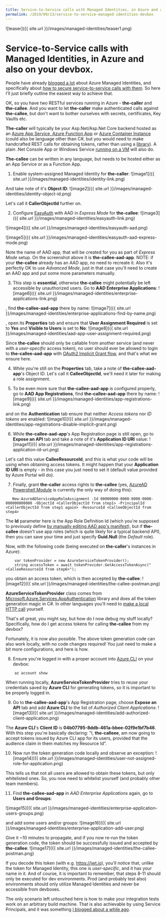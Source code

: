 ```yaml
---
title: Service-to-Service calls with Managed Identities, in Azure and also on your devbox.
permalink: /2019/09/13/service-to-service-managed-identities-devbox
---
```

![teaser]({{ site.url }}/images/managed-identities/teaser1.png)
# Service-to-Service calls with Managed Identities, in Azure and also on your devbox.

People have already [blogged a lot](https://blog.bredvid.no/protecting-your-asp-net-core-app-with-azure-ad-and-managed-service-identity-78007d7a0774) about Azure Managed Identities, and specifically about [how to secure service-to-service calls with them](https://joonasw.net/view/calling-your-apis-with-aad-msi-using-app-permissions). So here I'll just briefly outline the easiest way to achieve that.

OK, so you have two RESTful services running in Azure - **the-caller** and **the-callee**. And you want to let **the-caller** make authenticated calls against **the-callee**, but don't want to bother ourselves with secrets, certificates, Key Vaults etc. 

**The-caller** will typically be your Asp.Net/Asp.Net Core backend hosted as an [Azure App Service, Azure Function App](https://docs.microsoft.com/en-us/azure/app-service/overview-managed-identity) or [Azure Container Instance](https://docs.microsoft.com/en-us/azure/container-instances/container-instances-managed-identity) (could also be language other than C#, but you would need to make handcrafted REST calls for obtaining tokens, rather than using a [library](https://www.nuget.org/packages/Microsoft.Azure.Services.AppAuthentication)). A plain .Net Console App or Windows Service [running on a VM](https://docs.microsoft.com/en-us/azure/active-directory/managed-identities-azure-resources/qs-configure-portal-windows-vm) will also do.

**The-callee** can be written in any language, but needs to be hosted either as an App Service or as a Function App.

1. Enable system-assigned Managed Identity for **the-caller**:
![image1]({{ site.url }}/images/managed-identities/identity-link.png)

And take note of it's **Object ID**:
![image2]({{ site.url }}/images/managed-identities/identity-object-id.png)

Let's call it **CallerObjectId** further on.

2. Configure [EasyAuth](https://github.com/cgillum/easyauth/wiki) with AAD in *Express Mode* for **the-callee**:
![image3]({{ site.url }}/images/managed-identities/easyauth-link.png)

![image4]({{ site.url }}/images/managed-identities/easyauth-aad.png)

![image5]({{ site.url }}/images/managed-identities/easyauth-aad-express-mode.png)

Note the name of AAD app, that will be created for you as part of *Express Mode* setup. On the screenshot above it is **the-callee-aad-app**.
NOTE: if your **the-callee** already has an AAD app, no need to recreate it. Also it's perfectly OK to use *Advanced Mode*, just in that case you'll need to create an AAD app and put some more parameters manually.

3. This step is **essential**, otherwise **the-callee** might potentially be left accessible by unauthorized users.
Go to **AAD Enterprise Applications**:
![image6]({{ site.url }}/images/managed-identities/enterprise-applications-link.png)

, find **the-callee-aad-app** there by name:
![image7]({{ site.url }}/images/managed-identities/enterprise-applications-find-by-name.png)

, open its **Properties** tab and ensure that **User Assignment Required** is set to **Yes** and **Visible to Users** is set to **No**:
![image8]({{ site.url }}/images/managed-identities/aad-app-user-assignment-required.png)

Since **the-callee** should only be callable from another service (and never with a *user-specific* access token), no user should ever be allowed to login to **the-callee-aad-app** with [OAuth2 Implicit Grant flow](https://docs.microsoft.com/en-us/azure/active-directory/develop/v1-oauth2-implicit-grant-flow), and that's what we ensure here. 

4. While you're still on the **Properties** tab, take a note of **the-callee-aad-app**'s Object ID. Let's call it **CalleeObjectId**, we'll need it later for making a role assignment.

5. To be even more sure that **the-callee-aad-app** is configured properly, go to **AAD App Registrations**, find **the-callee-aad-app** there by name:
![image9]({{ site.url }}/images/managed-identities/app-registrations-link.png)

and on the **Authentication** tab ensure that neither *Access tokens* nor *ID tokens* are enabled:
![image10]({{ site.url }}/images/managed-identities/app-registrations-disable-implicit-grant.png)

6. While **the-callee-aad-app**'s App Registration page is still open, go to **Expose an API** tab and take a note of it's **Application ID URI** value:
![image11]({{ site.url }}/images/managed-identities/app-registrations-application-id-uri.png)

Let's call this value **CalleeResourceId**, and this is what your code will be using when obtaining access tokens. It might happen that your **Application ID URI** is empty - in this case you just need to set it (default value provided by Azure Portal will do).

7. Finally, grant **the-caller** access rights to **the-callee** (yes, [AzureAD Powershell Module](https://docs.microsoft.com/en-us/powershell/module/azuread/?view=azureadps-2.0) is currently the only way of doing this):
```
   New-AzureADServiceAppRoleAssignment -Id 00000000-0000-0000-0000-000000000000 -ObjectId <CallerObjectId from step1> -PrincipalId <CallerObjectId from step1 again> -ResourceId <CalleeObjectId from step4>
```

The **Id** parameter here is the App Role Definition Id (which you're supposed to previously define [by manually editing AAD app's manifest](https://joonasw.net/view/defining-permissions-and-roles-in-aad)), but if **the-callee** doesn't use app roles (which is quite likely for a typical backend API), then you can save your time and just specify **Guid.Null** (the *Default* role).

Now, with the following code (being executed on **the-caller**'s instances in Azure):
```
    var tokenProvider = new AzureServiceTokenProvider();
    string accessToken = await tokenProvider.GetAccessTokenAsync("<CalleeResourceId from step6>");
```

you obtain an access token, which is then accepted by **the-callee**:
![image12]({{ site.url }}/images/managed-identities/the-callee-postman.png)

**AzureServiceTokenProvider** class comes from [Microsoft.Azure.Services.AppAuthentication](https://www.nuget.org/packages/Microsoft.Azure.Services.AppAuthentication) library and does all the token generation magic in C#. In other languages you'll need to [make a local HTTP call](https://docs.microsoft.com/en-us/azure/app-service/overview-managed-identity#using-the-rest-protocol) yourself.


That's all great, you might say, but how do I now debug my stuff locally? Specifically, how do I get access tokens for calling **the-callee** from my devbox?

Fortunately, it is now also possible. The above token generation code can also work locally, with no code changes required! You just need to make a bit more configurations, and here is how.

8. Ensure you're logged in with a proper account into [Azure CLI](https://docs.microsoft.com/en-us/cli/azure/install-azure-cli?view=azure-cli-latest) on your devbox:
```
    az account show
```

When running locally, **AzureServiceTokenProvider** tries to reuse your credentials saved by **Azure CLI** for generating tokens, so it is important to be properly logged in.

9. Go to **the-callee-aad-app**'s App Registration page, choose **Expose an API** tab and add **Azure CLI** to the list of *Authorized Client Applications*:
![image13]({{ site.url }}/images/managed-identities/add-authorized-client-application.png)

The **Azure CLI**'s **Client ID** is **04b07795-8ddb-461a-bbee-02f9e1bf7b46**. With this step you're basically declaring: "I, **the-calleee**, am now going to accept tokens issued by Azure CLI app for its users, provided that the audience claim in them matches my Resource Id".

10. Now run the token generation code locally and observe an exception:
![image14]({{ site.url }}/images/managed-identities/user-not-assigned-role-for-application.png)

This tells us that not all users are allowed to obtain these tokens, but only whitelisted ones. So, you now need to whitelist yourself (and probably other team members).

11. Find **the-callee-aad-app** in *AAD Enterprise Applications* again, go to **Users and Groups**:

![image15]({{ site.url }}/images/managed-identities/enterprise-application-users-groups.png)

and add some users and/or groups:
![image16]({{ site.url }}/images/managed-identities/enterprise-application-add-user.png)

Give it ~10 minutes to propagate, and if you now re-run the token generation code, the token should be successfully issued and accepted by **the-callee**:
![image17]({{ site.url }}/images/managed-identities/the-callee-postman.png)

If you decode this token (with e.g. https://jwt.io), you'll notice that, unlike the token for Managed Identity, this one is *user-specific*, and it has your name in it. And of course, it is important to remember, that steps 8-11 should only be executed for dev environments. Prod (and probably test also) environments should only utilize Managed Identities and never be accessible from devboxes.

The only scenario left untouched here is how to make your integration tests work on an arbitrary build machine. That is also achievable by using Service Principals, and it was something [I blogged about a while ago](https://scale-tone.github.io/2019/05/21/azure-function-integration-tests-service-principal).